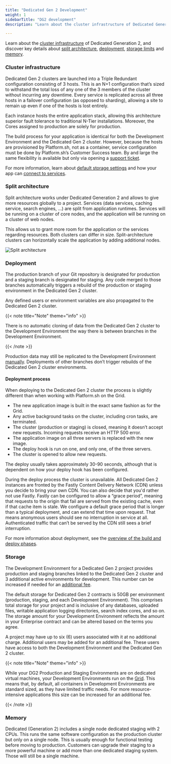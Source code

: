 ```yaml
---
title: "Dedicated Gen 2 Development"
weight: 1
sidebarTitle: "DG2 development"
description: "Learn about the cluster infrastructure of Dedicated Generation 2, and discover key details about split architecture, deployment, storage limits and memory."

---
```


Learn about the [cluster infrastructure](#cluster-infrastructure) of Dedicated Generation 2, and discover key details about [split architecture](#split-architecture), [deployment](#deployment), [storage limits](#storage) and [memory](#memory).

### Cluster infrastructure

Dedicated Gen 2 clusters are launched into a Triple Redundant configuration consisting of 3 hosts. This is an N+1 configuration that’s sized to withstand the total loss of any one of the 3 members of the cluster without incurring any downtime. Every service is replicated across all three hosts in a failover configuration (as opposed to sharding), allowing a site to remain up even if one of the hosts is lost entirely.

Each instance hosts the entire application stack, allowing this architecture superior fault tolerance to traditional N-Tier installations. Moreover, the Cores assigned to production are solely for production. 

The build process for your application is identical for both the Development Environment and the Dedicated Gen 2 cluster. However, because the hosts are provisioned by Platform.sh, not as a container, service configuration must be done by Platform.sh’s Customer Success team. By and large the same flexibility is available but only via opening a [support ticket](/learn/overview/get-support.md).

For more information, learn about [default storage settings](/dedicated-gen-3/_index.md#storage) and how your app can [connect to services](/dedicated-gen-3/_index.md#available-services).

### Split architecture

Split architecture works under Dedicated Generation 2 and allows to give more resources globally to a project. Services (data services, caching service, search engines, …) are split from application runtimes. Services will be running on a cluster of core nodes, and the application will be running on a cluster of web nodes.

This allows us to grant more room for the application or the services regarding resources. Both clusters can differ in size. Split-architecture clusters can horizontally scale the application by adding additional nodes. 

![Split architecture](/images/dedicated/split-architecture.svg "0.50")

### Deployment

The production branch of your Git repository is designated for production and a staging branch is designated for staging. Any code merged to those branches automatically triggers a rebuild of the production or staging environment in the Dedicated Gen 2 cluster. 

Any defined users or environment variables are also propagated to the Dedicated Gen 2 cluster.

{{< note title="Note" theme="info" >}}

There is no automatic cloning of data from the Dedicated Gen 2 cluster to the Development Environment the way there is between branches in the Development Environment. 

{{< /note >}} 

Production data may still be replicated to the Development Environment [manually](https://docs.platform.sh/administration/cli/reference.html#environmentsynchronize). Deployments of other branches don’t trigger rebuilds of the Dedicated Gen 2 cluster environments.

#### Deployment process 

When deploying to the Dedicated Gen 2 cluster the process is slightly different than when working with Platform.sh on the Grid.

-   The new application image is built in the exact same fashion as for the Grid.
-   Any active background tasks on the cluster, including cron tasks, are terminated.
-   The cluster (production or staging) is closed, meaning it doesn’t accept new requests. Incoming requests receive an HTTP 500 error.
-   The application image on all three servers is replaced with the new image.
-   The deploy hook is run on one, and only one, of the three servers.
-   The cluster is opened to allow new requests.

The deploy usually takes approximately 30-90 seconds, although that is dependent on how your deploy hook has been configured.

During the deploy process the cluster is unavailable. All Dedicated Gen 2 instances are fronted by the Fastly Content Delivery Network (CDN) unless you decide to bring your own CDN. You can also decide that you'd rather not use Fastly. Fastly can be configured to allow a “grace period”, meaning that requests to the origin that fail are served from the existing cache, even if that cache item is stale. We configure a default grace period that is longer than a typical deployment, and can extend that time upon request. That means anonymous users should see no interruption in service at all. Authenticated traffic that can’t be served by the CDN still sees a brief interruption.

For more information about deployment, see the [overview of the build and deploy phases](/learn/overview/build-deploy.md).

### Storage

The Development Environment for a Dedicated Gen 2 project provides production and staging branches linked to the Dedicated Gen 2 cluster and 3 additional active environments for development. This number can be increased if needed for an [additional fee](https://platform.sh/pricing/). 

The default storage for Dedicated Gen 2 contracts is 50GB per environment (production, staging, and each Development Environment). This comprises total storage for your project and is inclusive of any databases, uploaded files, writable application logging directories, search index cores, and so on. The storage amount for your Development Environment reflects the amount in your Enterprise contract and can be altered based on the terms you agree.

A project may have up to six (6) users associated with it at no additional charge. Additional users may be added for an additional fee. These users have access to both the Development Environment and the Dedicated Gen 2 cluster.

{{< note title="Note" theme="info" >}}

While your DG2 Production and Staging Environments are on dedicated virtual machines, your Development Environments run on the [Grid](/glossary.md#grid). This means that, by default, all containers in Development Environments are standard sized, as they have limited traffic needs. For more resource-intensive applications this size can be increased for an additional fee.

{{< /note >}}

### Memory

Dedicated (Generation 2) includes a single node dedicated staging with 2 CPUs. This runs the same software configuration as the production cluster but only on a single node. This is usually enough for functional testing before moving to production. Customers can upgrade their staging to a more powerful machine or add more than one dedicated staging system. Those will still be a single machine.